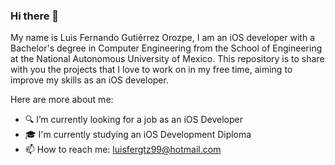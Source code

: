 ### Hi there 👋
My name is Luis Fernando Gutiérrez Orozpe, I am an iOS developer with a Bachelor's degree in Computer Engineering from the School of Engineering at the National Autonomous University of Mexico. This repository is to share with you the projects that I love to work on in my free time, aiming to improve my skills as an iOS developer.

<!--
**LFernandoGO/LFernandoGO** is a ✨ _special_ ✨ repository because its `README.md` (this file) appears on your GitHub profile.
-->
Here are more about me:

- 🔍 I’m currently looking for a job as an iOS Developer
- 🎓 I'm currently studying an iOS Development Diploma
- 📫 How to reach me: luisfergtz99@hotmail.com




